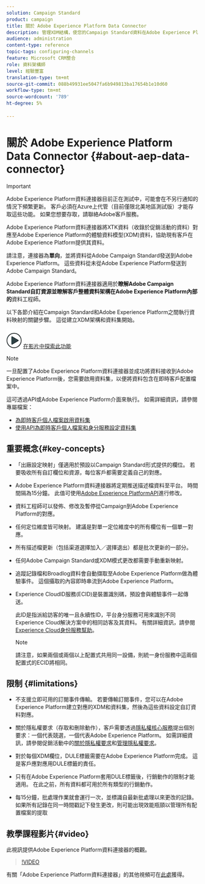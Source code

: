 ```yaml
---
solution: Campaign Standard
product: campaign
title: 關於 Adobe Experience Platform Data Connector
description: 管理XDM結構，使您的Campaign Standard資料在Adobe Experience Platform可用。
audience: administration
content-type: reference
topic-tags: configuring-channels
feature: Microsoft CRM整合
role: 資料架構師
level: 經驗豐富
translation-type: tm+mt
source-git-commit: 088b49931ee5047fa6b949813ba17654b1e10d60
workflow-type: tm+mt
source-wordcount: '789'
ht-degree: 5%

---
```



# 關於 Adobe Experience Platform Data Connector {#about-aep-data-connector}

>[!IMPORTANT]
>
>Adobe Experience Platform資料連接器目前正在測試中，可能會在不另行通知的情況下頻繁更新。 客戶必須在Azure上代管（目前僅限北美地區測試版）才能存取這些功能。 如果您想要存取，請聯絡Adobe客戶服務。

Adobe Experience Platform資料連接器將XTK資料（收錄於促銷活動的資料）對應至Adobe Experience Platform的體驗資料模型(XDM)資料，協助現有客戶在Adobe Experience Platform提供其資料。

請注意，連接器為&#x200B;**單向**，並將資料從Adobe Campaign Standard發送到Adobe Experience Platform。 這些資料從未從Adobe Experience Platform發送到Adobe Campaign Standard。

Adobe Experience Platform資料連接器適用於&#x200B;**瞭解Adobe Campaign Standard自訂資源並瞭解客戶整體資料架構在Adobe Experience Platform內部的**&#x200B;資料工程師。

以下各節介紹在Campaign Standard和Adobe Experience Platform之間執行資料映射的關鍵步驟。 這從建立XDM架構和資料集開始。

![](assets/do-not-localize/how-to-video.png) [在影片中探索此功能](#video)

>[!NOTE]
>一旦配置了Adobe Experience Platform資料連接器並成功將資料接收到Adobe Experience Platform後，您需要啟用資料集，以便將資料包含在即時客戶配置檔案中。
>
>這可透過API或Adobe Experience Platform介面來執行。 如需詳細資訊，請參閱專屬檔案：
>
>* [為即時客戶個人檔案啟用資料集](https://docs.adobe.com/content/help/en/experience-platform/rtcdp/datasets/dataset.html)
>* [使用API為即時客戶個人檔案和身分服務設定資料集](https://docs.adobe.com/content/help/en/experience-platform/catalog/api/getting-started.html)


## 重要概念{#key-concepts}

* 「出廠設定映射」僅適用於預設以Campaign Standard形式提供的欄位。 若要吸收所有自訂欄位和資源，每位客戶都需要定義自己的對應。

* Adobe Experience Platform資料連接器將定期推送描述檔資料至平台&#x200B;。 時間間隔為15分鐘。 此值可使用[Adobe Experience PlatformAPI](https://docs.adobe.com/content/help/en/experience-platform/ingestion/home.html)進行修改。

* 資料工程師可以發佈、修改及暫停從Campaign到Adobe Experience Platform的對應。

* 任何定位維度皆可映射。 建議是對單一定位維度中的所有欄位有一個單一對應。

* 所有描述檔更新（包括渠道選擇加入／選擇退出）都是批次更新的一部分。

* 任何Adobe Campaign Standard或XDM模式更改都需要手動重新映射&#x200B;。

* 追蹤記錄檔和Broadlog資料會自動擷取至Adobe Experience Platform做為體驗事件。 這個攝取的內容即時串流到Adobe Experience Platform。

* Experience CloudID服務(ECID)是裝置識別碼，預設會與體驗事件一起傳送。

   此ID是指派給訪客的唯一且永續性ID，平台身分服務可用來識別不同Experience Cloud解決方案中的相同訪客及其資料。 有關詳細資訊，請參閱[Experience Cloud身份服務幫助](https://docs.adobe.com/content/help/en/id-service/using/home.html)。

   >[!NOTE]
   >
   >請注意，如果兩個或兩個以上配置式共用同一設備，則統一身份服務中這兩個配置式的ECID將相同。

## 限制 {#limitations}

* 不支援立即可用的訂閱事件傳輸。 若要傳輸訂閱事件，您可以在Adobe Experience Platform建立對應的XDM和資料集，然後為這些資料設定自訂資料對應。

* 關於隱私權要求（存取和刪除動作），客戶需要透過[隱私權核心服務](https://docs.adobe.com/content/help/en/experience-platform/privacy/home.html#how-to-use-privacy-service-to-manage-privacy-job-requests)提出個別要求：一個代表競選，一個代表Adobe Experience Platform。 如需詳細資訊，請參閱促銷活動中的[關於隱私權要求](https://experienceleague.adobe.com/docs/campaign-standard/using/getting-started/privacy/privacy-requests.html?lang=zh-Hant#getting-started)和[管理隱私權要求](https://helpx.adobe.com/tw/campaign/kb/acs-privacy.html#ManagingPrivacyRequests)。

* 對於每個XDM欄位，DULE標籤需要在Adobe Experience Platform完成。 這是客戶應對應用DULE標籤的責任。

* 只有在Adobe Experience Platform套用DULE標籤後，行銷動作的限制才能適用。 在此之前，所有資料都可用於所有類型的行銷動作。

* 每15分鐘，批處理作業就會運行一次，並標識自最新批處理以來更改的記錄。 如果所有記錄在同一時間戳記下發生更改，則可能出現效能瓶頸以管理所有配置檔案的提取

## 教學課程影片{#video}

此視訊提供Adobe Experience Platform資料連接器的概觀。

>[!VIDEO](https://video.tv.adobe.com/v/27304?quality=12&captions=eng)

有關「Adobe Experience Platform資料連接器」的其他視頻可在[此處](https://docs.adobe.com/content/help/zh-Hant/campaign-standard-learn/tutorials/administrating/adobe-experience-platform-data-connector/understanding-the-adobe-experience-platform-data-connector.translate.html)獲得。
